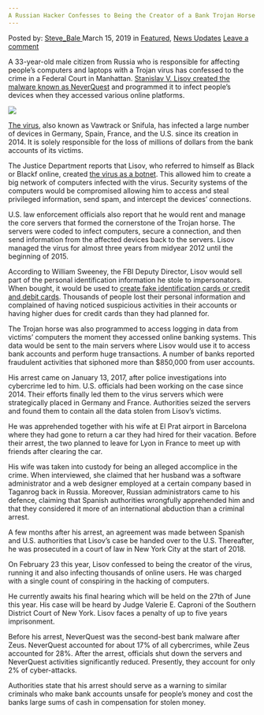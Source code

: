 ```yaml
---
A Russian Hacker Confesses to Being the Creator of a Bank Trojan Horse
---
```

<article class="post-listing post-28634 post type-post status-publish format-standard has-post-thumbnail hentry  tag-bank tag-confesses tag-creator tag-hacker tag-horse tag-russian tag-trojan">
    <div class="post-inner">
        <span>Posted by: <a href="https://www.deepdotweb.com/author/steve_bale/" title="">Steve_Bale </a></span>
    <span>March 15, 2019</span>
    <span>in <a href="https://www.deepdotweb.com/category/deepdot-news/" rel="category tag">Featured</a>, <a href="https://www.deepdotweb.com/category/news-updates/" rel="category tag">News Updates</a></span>
    <span><a href="https://www.deepdotweb.com/2019/03/15/a-russian-hacker-confesses-to-being-the-creator-of-a-bank-trojan-horse/#respond">Leave a comment</a></span>
    </p>
    <div class="clear"></div>
    <div class="entry">
    <p>A 33-year-old male citizen from Russia who is responsible for affecting people’s computers and laptops with a Trojan virus has confessed to the crime in a Federal Court in Manhattan. <a href="https://www.zdnet.com/article/russian-national-author-of-neverquest-banking-trojan-pleads-guilty/">Stanislav V. Lisov created the malware known as NeverQuest</a> and programmed it to infect people’s devices when they accessed various online platforms.</p>
    <p><strong><img class="wp-image-28637" src="https://www.deepdotweb.com/wp-content/uploads/2019/03/word-image-9.jpeg" srcset="https://www.deepdotweb.com/wp-content/uploads/2019/03/word-image-9.jpeg 660w, https://www.deepdotweb.com/wp-content/uploads/2019/03/word-image-9-300x150.jpeg 300w" sizes="(max-width: 660px) 100vw, 660px" /></strong></p>
    <p><a href="https://www.deepdotweb.com/2017/06/23/14-year-old-boy-arrested-japan-creating-ransomware-virus/">The virus</a>, also known as Vawtrack or Snifula, has infected a large number of devices in Germany, Spain, France, and the U.S. since its creation in 2014. It is solely responsible for the loss of millions of dollars from the bank accounts of its victims.</p>
    <p>The Justice Department reports that Lisov, who referred to himself as Black or Blackf online, created <a href="https://www.deepdotweb.com/2018/10/14/kelihos-botnet-operator-pleads-guilty-to-id-trading-on-darkweb/">the virus as a botnet</a>. This allowed him to create a big network of computers infected with the virus. Security systems of the computers would be compromised allowing him to access and steal privileged information, send spam, and intercept the devices’ connections.</p>
    <p>U.S. law enforcement officials also report that he would rent and manage the core servers that formed the cornerstone of the Trojan horse. The servers were coded to infect computers, secure a connection, and then send information from the affected devices back to the servers. Lisov managed the virus for almost three years from midyear 2012 until the beginning of 2015.</p>
    <p>According to William Sweeney, the FBI Deputy Director, Lisov would sell part of the personal identification information he stole to impersonators. When bought, it would be used to <a href="https://www.deepdotweb.com/2019/01/22/multi-agency-force-brings-down-dark-web-identity-theft-from-douglas-county/">create fake identification cards or credit and debit cards</a>. Thousands of people lost their personal information and complained of having noticed suspicious activities in their accounts or having higher dues for credit cards than they had planned for.</p>
    <p>The Trojan horse was also programmed to access logging in data from victims’ computers the moment they accessed online banking systems. This data would be sent to the main servers where Lisov would use it to access bank accounts and perform huge transactions. A number of banks reported fraudulent activities that siphoned more than $850,000 from user accounts.</p>
    <p>His arrest came on January 13, 2017, after police investigations into cybercrime led to him. U.S. officials had been working on the case since 2014. Their efforts finally led them to the virus servers which were strategically placed in Germany and France. Authorities seized the servers and found them to contain all the data stolen from Lisov’s victims.</p>
    <p>He was apprehended together with his wife at El Prat airport in Barcelona where they had gone to return a car they had hired for their vacation. Before their arrest, the two planned to leave for Lyon in France to meet up with friends after clearing the car.</p>
    <p>His wife was taken into custody for being an alleged accomplice in the crime. When interviewed, she claimed that her husband was a software administrator and a web designer employed at a certain company based in Taganrog back in Russia. Moreover, Russian administrators came to his defence, claiming that Spanish authorities wrongfully apprehended him and that they considered it more of an international abduction than a criminal arrest.</p>
    <p>A few months after his arrest, an agreement was made between Spanish and U.S. authorities that Lisov’s case be handed over to the U.S. Thereafter, he was prosecuted in a court of law in New York City at the start of 2018.</p>
    <p>On February 23 this year, Lisov confessed to being the creator of the virus, running it and also infecting thousands of online users. He was charged with a single count of conspiring in the hacking of computers.</p>
    <p>He currently awaits his final hearing which will be held on the 27th of June this year. His case will be heard by Judge Valerie E. Caproni of the Southern District Court of New York. Lisov faces a penalty of up to five years imprisonment.</p>
    <p>Before his arrest, NeverQuest was the second-best bank malware after Zeus. NeverQuest accounted for about 17% of all cybercrimes, while Zeus accounted for 28%. After the arrest, officials shut down the servers and NeverQuest activities significantly reduced. Presently, they account for only 2% of cyber-attacks.</p>
    <p>Authorities state that his arrest should serve as a warning to similar criminals who make bank accounts unsafe for people’s money and cost the banks large sums of cash in compensation for stolen money.</p>
    </div>
    <span style="display:none"><a href="https://www.deepdotweb.com/tag/bank/" rel="tag">bank</a> <a href="https://www.deepdotweb.com/tag/confesses/" rel="tag">confesses</a> <a href="https://www.deepdotweb.com/tag/creator/" rel="tag">creator</a> <a href="https://www.deepdotweb.com/tag/hacker/" rel="tag">hacker</a> <a href="https://www.deepdotweb.com/tag/horse/" rel="tag">horse</a> <a href="https://www.deepdotweb.com/tag/russian/" rel="tag">russian</a> <a href="https://www.deepdotweb.com/tag/trojan/" rel="tag">trojan</a></span> <span style="display:none" class="updated">2019-03-15</span>
    <div style="display:none" class="vcard author" itemprop="author" itemscope itemtype="http://schema.org/Person"><strong class="fn" itemprop="name"><a href="https://www.deepdotweb.com/author/steve_bale/" title="Posts by Steve_Bale" rel="author">Steve_Bale</a></strong></div>
    </div>
</article>

